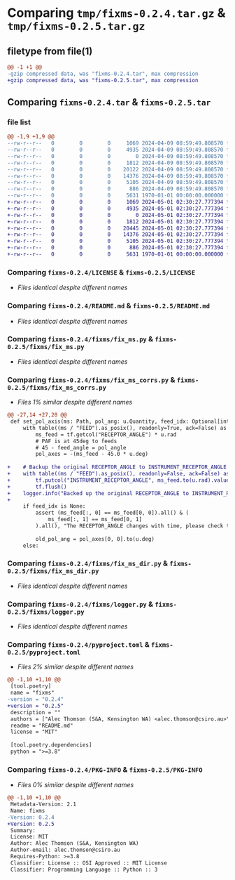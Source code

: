 # Comparing `tmp/fixms-0.2.4.tar.gz` & `tmp/fixms-0.2.5.tar.gz`

## filetype from file(1)

```diff
@@ -1 +1 @@
-gzip compressed data, was "fixms-0.2.4.tar", max compression
+gzip compressed data, was "fixms-0.2.5.tar", max compression
```

## Comparing `fixms-0.2.4.tar` & `fixms-0.2.5.tar`

### file list

```diff
@@ -1,9 +1,9 @@
--rw-r--r--   0        0        0     1069 2024-04-09 08:59:49.808570 fixms-0.2.4/LICENSE
--rw-r--r--   0        0        0     4935 2024-04-09 08:59:49.808570 fixms-0.2.4/README.md
--rw-r--r--   0        0        0        0 2024-04-09 08:59:49.808570 fixms-0.2.4/fixms/__init__.py
--rw-r--r--   0        0        0     1812 2024-04-09 08:59:49.808570 fixms-0.2.4/fixms/fix_ms.py
--rw-r--r--   0        0        0    20122 2024-04-09 08:59:49.808570 fixms-0.2.4/fixms/fix_ms_corrs.py
--rw-r--r--   0        0        0    14376 2024-04-09 08:59:49.808570 fixms-0.2.4/fixms/fix_ms_dir.py
--rw-r--r--   0        0        0     5105 2024-04-09 08:59:49.808570 fixms-0.2.4/fixms/logger.py
--rw-r--r--   0        0        0      886 2024-04-09 08:59:49.808570 fixms-0.2.4/pyproject.toml
--rw-r--r--   0        0        0     5631 1970-01-01 00:00:00.000000 fixms-0.2.4/PKG-INFO
+-rw-r--r--   0        0        0     1069 2024-05-01 02:30:27.777394 fixms-0.2.5/LICENSE
+-rw-r--r--   0        0        0     4935 2024-05-01 02:30:27.777394 fixms-0.2.5/README.md
+-rw-r--r--   0        0        0        0 2024-05-01 02:30:27.777394 fixms-0.2.5/fixms/__init__.py
+-rw-r--r--   0        0        0     1812 2024-05-01 02:30:27.777394 fixms-0.2.5/fixms/fix_ms.py
+-rw-r--r--   0        0        0    20445 2024-05-01 02:30:27.777394 fixms-0.2.5/fixms/fix_ms_corrs.py
+-rw-r--r--   0        0        0    14376 2024-05-01 02:30:27.777394 fixms-0.2.5/fixms/fix_ms_dir.py
+-rw-r--r--   0        0        0     5105 2024-05-01 02:30:27.777394 fixms-0.2.5/fixms/logger.py
+-rw-r--r--   0        0        0      886 2024-05-01 02:30:27.777394 fixms-0.2.5/pyproject.toml
+-rw-r--r--   0        0        0     5631 1970-01-01 00:00:00.000000 fixms-0.2.5/PKG-INFO
```

### Comparing `fixms-0.2.4/LICENSE` & `fixms-0.2.5/LICENSE`

 * *Files identical despite different names*

### Comparing `fixms-0.2.4/README.md` & `fixms-0.2.5/README.md`

 * *Files identical despite different names*

### Comparing `fixms-0.2.4/fixms/fix_ms.py` & `fixms-0.2.5/fixms/fix_ms.py`

 * *Files identical despite different names*

### Comparing `fixms-0.2.4/fixms/fix_ms_corrs.py` & `fixms-0.2.5/fixms/fix_ms_corrs.py`

 * *Files 1% similar despite different names*

```diff
@@ -27,14 +27,20 @@
 def set_pol_axis(ms: Path, pol_ang: u.Quantity, feed_idx: Optional[int] = None) -> None:
     with table((ms / "FEED").as_posix(), readonly=True, ack=False) as tf:
         ms_feed = tf.getcol("RECEPTOR_ANGLE") * u.rad
         # PAF is at 45deg to feeds
         # 45 - feed_angle = pol_angle
         pol_axes = -(ms_feed - 45.0 * u.deg)
 
+    # Backup the original RECEPTOR_ANGLE to INSTRUMENT_RECEPTOR_ANGLE
+    with table((ms / "FEED").as_posix(), readonly=False, ack=False) as tf:
+        tf.putcol("INSTRUMENT_RECEPTOR_ANGLE", ms_feed.to(u.rad).value)
+        tf.flush()
+    logger.info("Backed up the original RECEPTOR_ANGLE to INSTRUMENT_RECEPTOR_ANGLE")
+
     if feed_idx is None:
         assert (ms_feed[:, 0] == ms_feed[0, 0]).all() & (
             ms_feed[:, 1] == ms_feed[0, 1]
         ).all(), "The RECEPTOR_ANGLE changes with time, please check the MS"
 
         old_pol_ang = pol_axes[0, 0].to(u.deg)
     else:
```

### Comparing `fixms-0.2.4/fixms/fix_ms_dir.py` & `fixms-0.2.5/fixms/fix_ms_dir.py`

 * *Files identical despite different names*

### Comparing `fixms-0.2.4/fixms/logger.py` & `fixms-0.2.5/fixms/logger.py`

 * *Files identical despite different names*

### Comparing `fixms-0.2.4/pyproject.toml` & `fixms-0.2.5/pyproject.toml`

 * *Files 2% similar despite different names*

```diff
@@ -1,10 +1,10 @@
 [tool.poetry]
 name = "fixms"
-version = "0.2.4"
+version = "0.2.5"
 description = ""
 authors = ["Alec Thomson (S&A, Kensington WA) <alec.thomson@csiro.au>"]
 readme = "README.md"
 license = "MIT"
 
 [tool.poetry.dependencies]
 python = ">=3.8"
```

### Comparing `fixms-0.2.4/PKG-INFO` & `fixms-0.2.5/PKG-INFO`

 * *Files 0% similar despite different names*

```diff
@@ -1,10 +1,10 @@
 Metadata-Version: 2.1
 Name: fixms
-Version: 0.2.4
+Version: 0.2.5
 Summary: 
 License: MIT
 Author: Alec Thomson (S&A, Kensington WA)
 Author-email: alec.thomson@csiro.au
 Requires-Python: >=3.8
 Classifier: License :: OSI Approved :: MIT License
 Classifier: Programming Language :: Python :: 3
```

